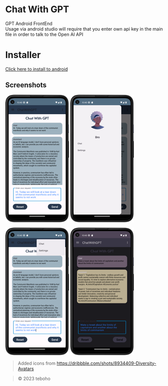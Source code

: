 # Chat With GPT
GPT Android FrontEnd  
Usage via android studio will require that you enter own api key in the main file in order to talk to the Open AI API 

# Installer
[Click here to install to android](https://github.com/teboho/chatgpt-client/releases/download/installer/app-debug.apk)

## Screenshots

<img src="Screenshot_20230602_224035.png" width="200" height="400" alt="Screenshot1" /> <img src="Screenshot_20230602_224044.png" width="200" height="400" alt="Screenshot2" />  

<img src="Screenshot_20230602_224056.png" width="200" height="400" alt="Screenshot3" /> <img src="Screenshot_20230602_224312.png" width="200" height="400" alt="Screenshot4" />  

> Added icons from https://dribbble.com/shots/8934409-Diversity-Avatars

> &copy; 2023 teboho
